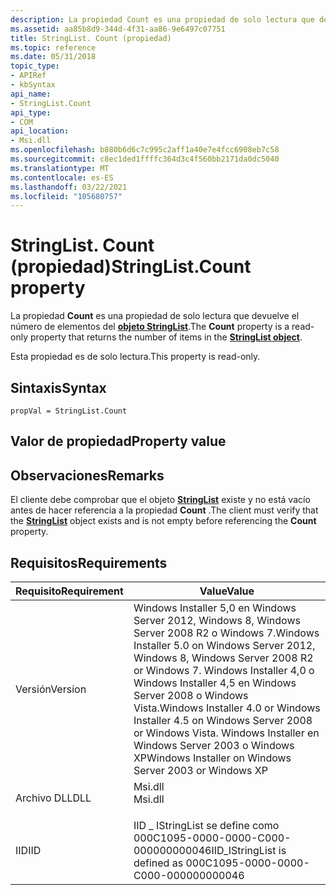 ```yaml
---
description: La propiedad Count es una propiedad de solo lectura que devuelve el número de elementos del objeto StringList.
ms.assetid: aa85b8d9-344d-4f31-aa86-9e6497c07751
title: StringList. Count (propiedad)
ms.topic: reference
ms.date: 05/31/2018
topic_type:
- APIRef
- kbSyntax
api_name:
- StringList.Count
api_type:
- COM
api_location:
- Msi.dll
ms.openlocfilehash: b880b6d6c7c995c2aff1a40e7e4fcc6908eb7c58
ms.sourcegitcommit: c8ec1ded1ffffc364d3c4f560bb2171da0dc5040
ms.translationtype: MT
ms.contentlocale: es-ES
ms.lasthandoff: 03/22/2021
ms.locfileid: "105680757"
---
```

# <a name="stringlistcount-property"></a><span data-ttu-id="66ef1-103">StringList. Count (propiedad)</span><span class="sxs-lookup"><span data-stu-id="66ef1-103">StringList.Count property</span></span>

<span data-ttu-id="66ef1-104">La propiedad **Count** es una propiedad de solo lectura que devuelve el número de elementos del [**objeto StringList**](stringlist-object.md).</span><span class="sxs-lookup"><span data-stu-id="66ef1-104">The **Count** property is a read-only property that returns the number of items in the [**StringList object**](stringlist-object.md).</span></span>

<span data-ttu-id="66ef1-105">Esta propiedad es de solo lectura.</span><span class="sxs-lookup"><span data-stu-id="66ef1-105">This property is read-only.</span></span>

## <a name="syntax"></a><span data-ttu-id="66ef1-106">Sintaxis</span><span class="sxs-lookup"><span data-stu-id="66ef1-106">Syntax</span></span>


```JScript
propVal = StringList.Count
```



## <a name="property-value"></a><span data-ttu-id="66ef1-107">Valor de propiedad</span><span class="sxs-lookup"><span data-stu-id="66ef1-107">Property value</span></span>

## <a name="remarks"></a><span data-ttu-id="66ef1-108">Observaciones</span><span class="sxs-lookup"><span data-stu-id="66ef1-108">Remarks</span></span>

<span data-ttu-id="66ef1-109">El cliente debe comprobar que el objeto [**StringList**](stringlist-object.md) existe y no está vacío antes de hacer referencia a la propiedad **Count** .</span><span class="sxs-lookup"><span data-stu-id="66ef1-109">The client must verify that the [**StringList**](stringlist-object.md) object exists and is not empty before referencing the **Count** property.</span></span>

## <a name="requirements"></a><span data-ttu-id="66ef1-110">Requisitos</span><span class="sxs-lookup"><span data-stu-id="66ef1-110">Requirements</span></span>



| <span data-ttu-id="66ef1-111">Requisito</span><span class="sxs-lookup"><span data-stu-id="66ef1-111">Requirement</span></span> | <span data-ttu-id="66ef1-112">Value</span><span class="sxs-lookup"><span data-stu-id="66ef1-112">Value</span></span> |
|--------------------|---------------------------------------------------------------------------------------------------------------------------------------------------------------------------------------------------------------------------------------------------------|
| <span data-ttu-id="66ef1-113">Versión</span><span class="sxs-lookup"><span data-stu-id="66ef1-113">Version</span></span><br/> | <span data-ttu-id="66ef1-114">Windows Installer 5,0 en Windows Server 2012, Windows 8, Windows Server 2008 R2 o Windows 7.</span><span class="sxs-lookup"><span data-stu-id="66ef1-114">Windows Installer 5.0 on Windows Server 2012, Windows 8, Windows Server 2008 R2 or Windows 7.</span></span> <span data-ttu-id="66ef1-115">Windows Installer 4,0 o Windows Installer 4,5 en Windows Server 2008 o Windows Vista.</span><span class="sxs-lookup"><span data-stu-id="66ef1-115">Windows Installer 4.0 or Windows Installer 4.5 on Windows Server 2008 or Windows Vista.</span></span> <span data-ttu-id="66ef1-116">Windows Installer en Windows Server 2003 o Windows XP</span><span class="sxs-lookup"><span data-stu-id="66ef1-116">Windows Installer on Windows Server 2003 or Windows XP</span></span><br/> |
| <span data-ttu-id="66ef1-117">Archivo DLL</span><span class="sxs-lookup"><span data-stu-id="66ef1-117">DLL</span></span><br/>     | <dl> <span data-ttu-id="66ef1-118"><dt>Msi.dll</dt></span><span class="sxs-lookup"><span data-stu-id="66ef1-118"><dt>Msi.dll</dt></span></span> </dl>                                                                                                                                                                      |
| <span data-ttu-id="66ef1-119">IID</span><span class="sxs-lookup"><span data-stu-id="66ef1-119">IID</span></span><br/>     | <span data-ttu-id="66ef1-120">IID \_ IStringList se define como 000C1095-0000-0000-C000-000000000046</span><span class="sxs-lookup"><span data-stu-id="66ef1-120">IID\_IStringList is defined as 000C1095-0000-0000-C000-000000000046</span></span><br/>                                                                                                                                                                          |



 

 




